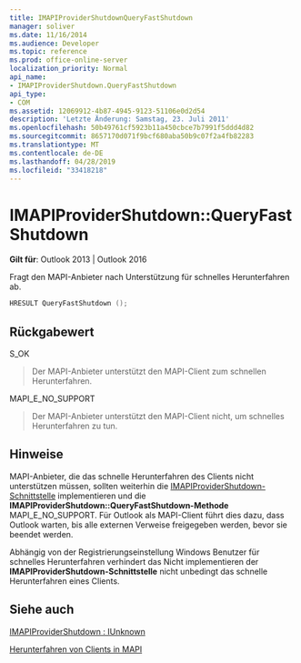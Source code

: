 ```yaml
---
title: IMAPIProviderShutdownQueryFastShutdown
manager: soliver
ms.date: 11/16/2014
ms.audience: Developer
ms.topic: reference
ms.prod: office-online-server
localization_priority: Normal
api_name:
- IMAPIProviderShutdown.QueryFastShutdown
api_type:
- COM
ms.assetid: 12069912-4b87-4945-9123-51106e0d2d54
description: 'Letzte Änderung: Samstag, 23. Juli 2011'
ms.openlocfilehash: 50b49761cf5923b11a450cbce7b7991f5ddd4d82
ms.sourcegitcommit: 8657170d071f9bcf680aba50b9c07f2a4fb82283
ms.translationtype: MT
ms.contentlocale: de-DE
ms.lasthandoff: 04/28/2019
ms.locfileid: "33418218"
---
```

# <a name="imapiprovidershutdownqueryfastshutdown"></a>IMAPIProviderShutdown::QueryFastShutdown

  
  
**Gilt für**: Outlook 2013 | Outlook 2016 
  
Fragt den MAPI-Anbieter nach Unterstützung für schnelles Herunterfahren ab. 
  
```cpp
HRESULT QueryFastShutdown ();
```

## <a name="return-value"></a>Rückgabewert

S_OK
  
> Der MAPI-Anbieter unterstützt den MAPI-Client zum schnellen Herunterfahren.
    
MAPI_E_NO_SUPPORT
  
> Der MAPI-Anbieter unterstützt den MAPI-Client nicht, um schnelles Herunterfahren zu tun.
    
## <a name="remarks"></a>Hinweise

MAPI-Anbieter, die das schnelle Herunterfahren des Clients nicht unterstützen müssen, sollten weiterhin die [IMAPIProviderShutdown-Schnittstelle](imapiprovidershutdowniunknown.md) implementieren und die **IMAPIProviderShutdown::QueryFastShutdown-Methode** MAPI_E_NO_SUPPORT. Für Outlook als MAPI-Client führt dies dazu, dass Outlook warten, bis alle externen Verweise freigegeben werden, bevor sie beendet werden. 
  
Abhängig von der Registrierungseinstellung Windows Benutzer für schnelles Herunterfahren verhindert das Nicht implementieren der **IMAPIProviderShutdown-Schnittstelle** nicht unbedingt das schnelle Herunterfahren eines Clients. 
  
## <a name="see-also"></a>Siehe auch



[IMAPIProviderShutdown : IUnknown](imapiprovidershutdowniunknown.md)


[Herunterfahren von Clients in MAPI](client-shutdown-in-mapi.md)

